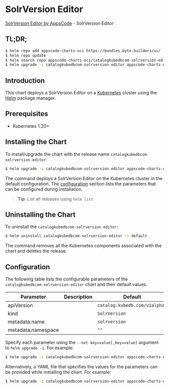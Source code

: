 # SolrVersion Editor

[SolrVersion Editor by AppsCode](https://byte.builders) - SolrVersion Editor

## TL;DR;

```bash
$ helm repo add appscode-charts-oci https://bundles.byte.builders/ui/
$ helm repo update
$ helm search repo appscode-charts-oci/catalogkubedbcom-solrversion-editor --version=v0.5.0
$ helm upgrade -i catalogkubedbcom-solrversion-editor appscode-charts-oci/catalogkubedbcom-solrversion-editor -n default --create-namespace --version=v0.5.0
```

## Introduction

This chart deploys a SolrVersion Editor on a [Kubernetes](http://kubernetes.io) cluster using the [Helm](https://helm.sh) package manager.

## Prerequisites

- Kubernetes 1.20+

## Installing the Chart

To install/upgrade the chart with the release name `catalogkubedbcom-solrversion-editor`:

```bash
$ helm upgrade -i catalogkubedbcom-solrversion-editor appscode-charts-oci/catalogkubedbcom-solrversion-editor -n default --create-namespace --version=v0.5.0
```

The command deploys a SolrVersion Editor on the Kubernetes cluster in the default configuration. The [configuration](#configuration) section lists the parameters that can be configured during installation.

> **Tip**: List all releases using `helm list`

## Uninstalling the Chart

To uninstall the `catalogkubedbcom-solrversion-editor`:

```bash
$ helm uninstall catalogkubedbcom-solrversion-editor -n default
```

The command removes all the Kubernetes components associated with the chart and deletes the release.

## Configuration

The following table lists the configurable parameters of the `catalogkubedbcom-solrversion-editor` chart and their default values.

|     Parameter      | Description |                 Default                  |
|--------------------|-------------|------------------------------------------|
| apiVersion         |             | <code>catalog.kubedb.com/v1alpha1</code> |
| kind               |             | <code>SolrVersion</code>                 |
| metadata.name      |             | <code>solrversion</code>                 |
| metadata.namespace |             | <code>""</code>                          |


Specify each parameter using the `--set key=value[,key=value]` argument to `helm upgrade -i`. For example:

```bash
$ helm upgrade -i catalogkubedbcom-solrversion-editor appscode-charts-oci/catalogkubedbcom-solrversion-editor -n default --create-namespace --version=v0.5.0 --set apiVersion=catalog.kubedb.com/v1alpha1
```

Alternatively, a YAML file that specifies the values for the parameters can be provided while
installing the chart. For example:

```bash
$ helm upgrade -i catalogkubedbcom-solrversion-editor appscode-charts-oci/catalogkubedbcom-solrversion-editor -n default --create-namespace --version=v0.5.0 --values values.yaml
```
